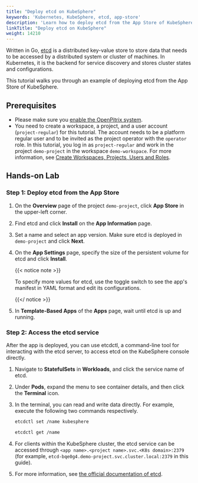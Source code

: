 ```yaml
---
title: "Deploy etcd on KubeSphere"
keywords: 'Kubernetes, KubeSphere, etcd, app-store'
description: 'Learn how to deploy etcd from the App Store of KubeSphere and access its service.'
linkTitle: "Deploy etcd on KubeSphere"
weight: 14210
---
```


Written in Go, [etcd](https://etcd.io/) is a distributed key-value store to store data that needs to be accessed by a distributed system or cluster of machines. In Kubernetes, it is the backend for service discovery and stores cluster states and configurations.

This tutorial walks you through an example of deploying etcd from the App Store of KubeSphere.

## Prerequisites

- Please make sure you [enable the OpenPitrix system](../../../pluggable-components/app-store/).
- You need to create a workspace, a project, and a user account (`project-regular`) for this tutorial. The account needs to be a platform regular user and to be invited as the project operator with the `operator` role. In this tutorial, you log in as `project-regular` and work in the project `demo-project` in the workspace `demo-workspace`. For more information, see [Create Workspaces, Projects, Users and Roles](../../../quick-start/create-workspace-and-project/).

## Hands-on Lab

### Step 1: Deploy etcd from the App Store

1. On the **Overview** page of the project `demo-project`, click **App Store** in the upper-left corner.

2. Find etcd and click **Install** on the **App Information** page.

3. Set a name and select an app version. Make sure etcd is deployed in `demo-project` and click **Next**.

4. On the **App Settings** page, specify the size of the persistent volume for etcd and click **Install**.

   {{< notice note >}}

   To specify more values for etcd, use the toggle switch to see the app's manifest in YAML format and edit its configurations.

   {{</ notice >}} 

5. In **Template-Based Apps** of the **Apps** page, wait until etcd is up and running.

### Step 2: Access the etcd service

After the app is deployed, you can use etcdctl, a command-line tool for interacting with the etcd server, to access etcd on the KubeSphere console directly.

1. Navigate to **StatefulSets** in **Workloads**, and click the service name of etcd.

2. Under **Pods**, expand the menu to see container details, and then click the **Terminal** icon.

3. In the terminal, you can read and write data directly. For example, execute the following two commands respectively.

   ```bash
   etcdctl set /name kubesphere
   ```

   ```bash
   etcdctl get /name
   ```

4. For clients within the KubeSphere cluster, the etcd service can be accessed through `<app name>.<project name>.svc.<K8s domain>:2379` (for example, `etcd-bqe0g4.demo-project.svc.cluster.local:2379` in this guide).

5. For more information, see [the official documentation of etcd](https://etcd.io/docs/v3.4.0/).